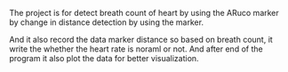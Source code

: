 The project is for detect breath count of heart by using the ARuco marker by
change in distance detection by using the marker.

And it also record the data marker distance so based on breath count, it write the
whether the heart rate is noraml or not. And after end of the program it also plot the data
for better visualization.